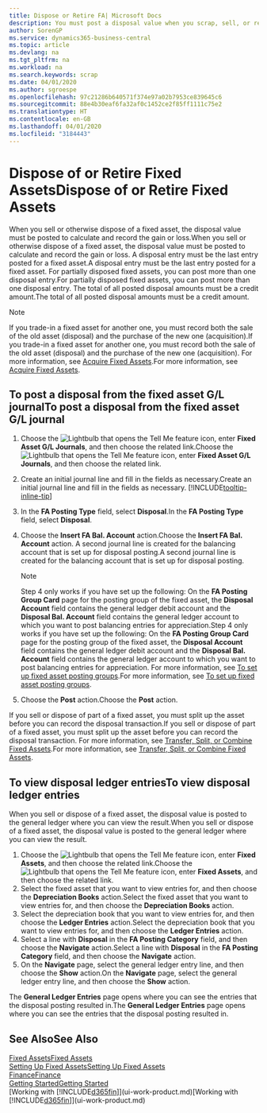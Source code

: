 ```yaml
---
title: Dispose or Retire FA| Microsoft Docs
description: You must post a disposal value when you scrap, sell, or retire a fixed asset.
author: SorenGP
ms.service: dynamics365-business-central
ms.topic: article
ms.devlang: na
ms.tgt_pltfrm: na
ms.workload: na
ms.search.keywords: scrap
ms.date: 04/01/2020
ms.author: sgroespe
ms.openlocfilehash: 97c21286b640571f374e97a02b7953ce839645c6
ms.sourcegitcommit: 88e4b30eaf6fa32af0c1452ce2f85ff1111c75e2
ms.translationtype: HT
ms.contentlocale: en-GB
ms.lasthandoff: 04/01/2020
ms.locfileid: "3184443"
---
```

# <a name="dispose-of-or-retire-fixed-assets"></a><span data-ttu-id="370e4-103">Dispose of or Retire Fixed Assets</span><span class="sxs-lookup"><span data-stu-id="370e4-103">Dispose of or Retire Fixed Assets</span></span>
<span data-ttu-id="370e4-104">When you sell or otherwise dispose of a fixed asset, the disposal value must be posted to calculate and record the gain or loss.</span><span class="sxs-lookup"><span data-stu-id="370e4-104">When you sell or otherwise dispose of a fixed asset, the disposal value must be posted to calculate and record the gain or loss.</span></span> <span data-ttu-id="370e4-105">A disposal entry must be the last entry posted for a fixed asset.</span><span class="sxs-lookup"><span data-stu-id="370e4-105">A disposal entry must be the last entry posted for a fixed asset.</span></span> <span data-ttu-id="370e4-106">For partially disposed fixed assets, you can post more than one disposal entry.</span><span class="sxs-lookup"><span data-stu-id="370e4-106">For partially disposed fixed assets, you can post more than one disposal entry.</span></span> <span data-ttu-id="370e4-107">The total of all posted disposal amounts must be a credit amount.</span><span class="sxs-lookup"><span data-stu-id="370e4-107">The total of all posted disposal amounts must be a credit amount.</span></span>  

> [!NOTE]  
>   <span data-ttu-id="370e4-108">If you trade-in a fixed asset for another one, you must record both the sale of the old asset (disposal) and the purchase of the new one (acquisition).</span><span class="sxs-lookup"><span data-stu-id="370e4-108">If you trade-in a fixed asset for another one, you must record both the sale of the old asset (disposal) and the purchase of the new one (acquisition).</span></span> <span data-ttu-id="370e4-109">For more information, see [Acquire Fixed Assets](fa-how-acquire.md).</span><span class="sxs-lookup"><span data-stu-id="370e4-109">For more information, see [Acquire Fixed Assets](fa-how-acquire.md).</span></span>  

## <a name="to-post-a-disposal-from-the-fixed-asset-gl-journal"></a><span data-ttu-id="370e4-110">To post a disposal from the fixed asset G/L journal</span><span class="sxs-lookup"><span data-stu-id="370e4-110">To post a disposal from the fixed asset G/L journal</span></span>
1. <span data-ttu-id="370e4-111">Choose the ![Lightbulb that opens the Tell Me feature](media/ui-search/search_small.png "Tell me what you want to do") icon, enter **Fixed Asset G/L Journals**, and then choose the related link.</span><span class="sxs-lookup"><span data-stu-id="370e4-111">Choose the ![Lightbulb that opens the Tell Me feature](media/ui-search/search_small.png "Tell me what you want to do") icon, enter **Fixed Asset G/L Journals**, and then choose the related link.</span></span>  
2. <span data-ttu-id="370e4-112">Create an initial journal line and fill in the fields as necessary.</span><span class="sxs-lookup"><span data-stu-id="370e4-112">Create an initial journal line and fill in the fields as necessary.</span></span> [!INCLUDE[tooltip-inline-tip](includes/tooltip-inline-tip_md.md)]  
3. <span data-ttu-id="370e4-113">In the **FA Posting Type** field, select **Disposal**.</span><span class="sxs-lookup"><span data-stu-id="370e4-113">In the **FA Posting Type** field, select **Disposal**.</span></span>  
4. <span data-ttu-id="370e4-114">Choose the **Insert FA Bal. Account** action.</span><span class="sxs-lookup"><span data-stu-id="370e4-114">Choose the **Insert FA Bal. Account** action.</span></span> <span data-ttu-id="370e4-115">A second journal line is created for the balancing account that is set up for disposal posting.</span><span class="sxs-lookup"><span data-stu-id="370e4-115">A second journal line is created for the balancing account that is set up for disposal posting.</span></span>  

    > [!NOTE]  
    >   <span data-ttu-id="370e4-116">Step 4 only works if you have set up the following: On the **FA Posting Group Card** page for the posting group of the fixed asset, the **Disposal Account** field contains the general ledger debit account and the **Disposal Bal. Account** field contains the general ledger account to which you want to post balancing entries for appreciation.</span><span class="sxs-lookup"><span data-stu-id="370e4-116">Step 4 only works if you have set up the following: On the **FA Posting Group Card** page for the posting group of the fixed asset, the **Disposal Account** field contains the general ledger debit account and the **Disposal Bal. Account** field contains the general ledger account to which you want to post balancing entries for appreciation.</span></span> <span data-ttu-id="370e4-117">For more information, see [To set up fixed asset posting groups](fa-how-setup-general.md#to-set-up-fixed-asset-posting-groups).</span><span class="sxs-lookup"><span data-stu-id="370e4-117">For more information, see [To set up fixed asset posting groups](fa-how-setup-general.md#to-set-up-fixed-asset-posting-groups).</span></span>  
5. <span data-ttu-id="370e4-118">Choose the **Post** action.</span><span class="sxs-lookup"><span data-stu-id="370e4-118">Choose the **Post** action.</span></span>  

<span data-ttu-id="370e4-119">If you sell or dispose of part of a fixed asset, you must split up the asset before you can record the disposal transaction.</span><span class="sxs-lookup"><span data-stu-id="370e4-119">If you sell or dispose of part of a fixed asset, you must split up the asset before you can record the disposal transaction.</span></span> <span data-ttu-id="370e4-120">For more information, see [Transfer, Split, or Combine Fixed Assets](fa-how-trans-split-combine.md).</span><span class="sxs-lookup"><span data-stu-id="370e4-120">For more information, see [Transfer, Split, or Combine Fixed Assets](fa-how-trans-split-combine.md).</span></span>  

## <a name="to-view-disposal-ledger-entries"></a><span data-ttu-id="370e4-121">To view disposal ledger entries</span><span class="sxs-lookup"><span data-stu-id="370e4-121">To view disposal ledger entries</span></span>
<span data-ttu-id="370e4-122">When you sell or dispose of a fixed asset, the disposal value is posted to the general ledger where you can view the result.</span><span class="sxs-lookup"><span data-stu-id="370e4-122">When you sell or dispose of a fixed asset, the disposal value is posted to the general ledger where you can view the result.</span></span>  

1. <span data-ttu-id="370e4-123">Choose the ![Lightbulb that opens the Tell Me feature](media/ui-search/search_small.png "Tell me what you want to do") icon, enter **Fixed Assets**, and then choose the related link.</span><span class="sxs-lookup"><span data-stu-id="370e4-123">Choose the ![Lightbulb that opens the Tell Me feature](media/ui-search/search_small.png "Tell me what you want to do") icon, enter **Fixed Assets**, and then choose the related link.</span></span>  
2. <span data-ttu-id="370e4-124">Select the fixed asset that you want to view entries for, and then choose the **Depreciation Books** action.</span><span class="sxs-lookup"><span data-stu-id="370e4-124">Select the fixed asset that you want to view entries for, and then choose the **Depreciation Books** action.</span></span>  
3. <span data-ttu-id="370e4-125">Select the depreciation book that you want to view entries for, and then choose the **Ledger Entries** action.</span><span class="sxs-lookup"><span data-stu-id="370e4-125">Select the depreciation book that you want to view entries for, and then choose the **Ledger Entries** action.</span></span>  
4. <span data-ttu-id="370e4-126">Select a line with **Disposal** in the **FA Posting Category** field, and then choose the **Navigate** action.</span><span class="sxs-lookup"><span data-stu-id="370e4-126">Select a line with **Disposal** in the **FA Posting Category** field, and then choose the **Navigate** action.</span></span>  
5. <span data-ttu-id="370e4-127">On the **Navigate** page, select the general ledger entry line, and then choose the **Show** action.</span><span class="sxs-lookup"><span data-stu-id="370e4-127">On the **Navigate** page, select the general ledger entry line, and then choose the **Show** action.</span></span>  

<span data-ttu-id="370e4-128">The **General Ledger Entries** page opens where you can see the entries that the disposal posting resulted in.</span><span class="sxs-lookup"><span data-stu-id="370e4-128">The **General Ledger Entries** page opens where you can see the entries that the disposal posting resulted in.</span></span>  

## <a name="see-also"></a><span data-ttu-id="370e4-129">See Also</span><span class="sxs-lookup"><span data-stu-id="370e4-129">See Also</span></span>
[<span data-ttu-id="370e4-130">Fixed Assets</span><span class="sxs-lookup"><span data-stu-id="370e4-130">Fixed Assets</span></span>](fa-manage.md)  
[<span data-ttu-id="370e4-131">Setting Up Fixed Assets</span><span class="sxs-lookup"><span data-stu-id="370e4-131">Setting Up Fixed Assets</span></span>](fa-setup.md)  
[<span data-ttu-id="370e4-132">Finance</span><span class="sxs-lookup"><span data-stu-id="370e4-132">Finance</span></span>](finance.md)  
[<span data-ttu-id="370e4-133">Getting Started</span><span class="sxs-lookup"><span data-stu-id="370e4-133">Getting Started</span></span>](product-get-started.md)  
<span data-ttu-id="370e4-134">[Working with [!INCLUDE[d365fin](includes/d365fin_md.md)]](ui-work-product.md)</span><span class="sxs-lookup"><span data-stu-id="370e4-134">[Working with [!INCLUDE[d365fin](includes/d365fin_md.md)]](ui-work-product.md)</span></span>
